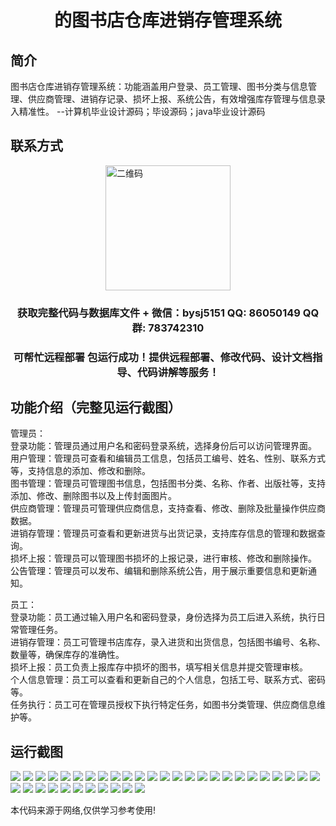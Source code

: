 <p><h1 align="center">的图书店仓库进销存管理系统</h1></p>

## 简介
图书店仓库进销存管理系统：功能涵盖用户登录、员工管理、图书分类与信息管理、供应商管理、进销存记录、损坏上报、系统公告，有效增强库存管理与信息录入精准性。    --计算机毕业设计源码；毕设源码；java毕业设计源码


## 联系方式
<img src="https://bs-1329754181.cos.ap-shanghai.myqcloud.com/wx.jpg" alt="二维码" style="display: block; margin: 0 auto;" width="200px">
<p><h3 align="center">获取完整代码与数据库文件 + 微信：bysj5151 QQ: 86050149 QQ群: 783742310</h3></p>
<p><h3 align="center">可帮忙远程部署 包运行成功！提供远程部署、修改代码、设计文档指导、代码讲解等服务！</h3></p>

## 功能介绍（完整见运行截图）
管理员：  
登录功能：管理员通过用户名和密码登录系统，选择身份后可以访问管理界面。  
用户管理：管理员可查看和编辑员工信息，包括员工编号、姓名、性别、联系方式等，支持信息的添加、修改和删除。  
图书管理：管理员可管理图书信息，包括图书分类、名称、作者、出版社等，支持添加、修改、删除图书以及上传封面图片。  
供应商管理：管理员可管理供应商信息，支持查看、修改、删除及批量操作供应商数据。  
进销存管理：管理员可查看和更新进货与出货记录，支持库存信息的管理和数据查询。  
损坏上报：管理员可以管理图书损坏的上报记录，进行审核、修改和删除操作。  
公告管理：管理员可以发布、编辑和删除系统公告，用于展示重要信息和更新通知。

员工：  
登录功能：员工通过输入用户名和密码登录，身份选择为员工后进入系统，执行日常管理任务。  
进销存管理：员工可管理书店库存，录入进货和出货信息，包括图书编号、名称、数量等，确保库存的准确性。  
损坏上报：员工负责上报库存中损坏的图书，填写相关信息并提交管理审核。  
个人信息管理：员工可以查看和更新自己的个人信息，包括工号、联系方式、密码等。  
任务执行：员工可在管理员授权下执行特定任务，如图书分类管理、供应商信息维护等。


## 运行截图
![](https://bs-1329754181.cos.ap-shanghai.myqcloud.com/ssm/BookstoreInventoryManagementSystem/img/001.jpg)
![](https://bs-1329754181.cos.ap-shanghai.myqcloud.com/ssm/BookstoreInventoryManagementSystem/img/002.jpg)
![](https://bs-1329754181.cos.ap-shanghai.myqcloud.com/ssm/BookstoreInventoryManagementSystem/img/003.jpg)
![](https://bs-1329754181.cos.ap-shanghai.myqcloud.com/ssm/BookstoreInventoryManagementSystem/img/004.jpg)
![](https://bs-1329754181.cos.ap-shanghai.myqcloud.com/ssm/BookstoreInventoryManagementSystem/img/005.jpg)
![](https://bs-1329754181.cos.ap-shanghai.myqcloud.com/ssm/BookstoreInventoryManagementSystem/img/006.jpg)
![](https://bs-1329754181.cos.ap-shanghai.myqcloud.com/ssm/BookstoreInventoryManagementSystem/img/007.jpg)
![](https://bs-1329754181.cos.ap-shanghai.myqcloud.com/ssm/BookstoreInventoryManagementSystem/img/008.jpg)
![](https://bs-1329754181.cos.ap-shanghai.myqcloud.com/ssm/BookstoreInventoryManagementSystem/img/009.jpg)
![](https://bs-1329754181.cos.ap-shanghai.myqcloud.com/ssm/BookstoreInventoryManagementSystem/img/010.jpg)
![](https://bs-1329754181.cos.ap-shanghai.myqcloud.com/ssm/BookstoreInventoryManagementSystem/img/011.jpg)
![](https://bs-1329754181.cos.ap-shanghai.myqcloud.com/ssm/BookstoreInventoryManagementSystem/img/012.jpg)
![](https://bs-1329754181.cos.ap-shanghai.myqcloud.com/ssm/BookstoreInventoryManagementSystem/img/013.jpg)
![](https://bs-1329754181.cos.ap-shanghai.myqcloud.com/ssm/BookstoreInventoryManagementSystem/img/014.jpg)
![](https://bs-1329754181.cos.ap-shanghai.myqcloud.com/ssm/BookstoreInventoryManagementSystem/img/015.jpg)
![](https://bs-1329754181.cos.ap-shanghai.myqcloud.com/ssm/BookstoreInventoryManagementSystem/img/016.jpg)
![](https://bs-1329754181.cos.ap-shanghai.myqcloud.com/ssm/BookstoreInventoryManagementSystem/img/017.jpg)
![](https://bs-1329754181.cos.ap-shanghai.myqcloud.com/ssm/BookstoreInventoryManagementSystem/img/018.jpg)
![](https://bs-1329754181.cos.ap-shanghai.myqcloud.com/ssm/BookstoreInventoryManagementSystem/img/019.jpg)
![](https://bs-1329754181.cos.ap-shanghai.myqcloud.com/ssm/BookstoreInventoryManagementSystem/img/020.jpg)
![](https://bs-1329754181.cos.ap-shanghai.myqcloud.com/ssm/BookstoreInventoryManagementSystem/img/021.jpg)
![](https://bs-1329754181.cos.ap-shanghai.myqcloud.com/ssm/BookstoreInventoryManagementSystem/img/022.jpg)
![](https://bs-1329754181.cos.ap-shanghai.myqcloud.com/ssm/BookstoreInventoryManagementSystem/img/023.jpg)
![](https://bs-1329754181.cos.ap-shanghai.myqcloud.com/ssm/BookstoreInventoryManagementSystem/img/024.jpg)
![](https://bs-1329754181.cos.ap-shanghai.myqcloud.com/ssm/BookstoreInventoryManagementSystem/img/025.jpg)
![](https://bs-1329754181.cos.ap-shanghai.myqcloud.com/ssm/BookstoreInventoryManagementSystem/img/026.jpg)
![](https://bs-1329754181.cos.ap-shanghai.myqcloud.com/ssm/BookstoreInventoryManagementSystem/img/027.jpg)
![](https://bs-1329754181.cos.ap-shanghai.myqcloud.com/ssm/BookstoreInventoryManagementSystem/img/028.jpg)
![](https://bs-1329754181.cos.ap-shanghai.myqcloud.com/ssm/BookstoreInventoryManagementSystem/img/029.jpg)
![](https://bs-1329754181.cos.ap-shanghai.myqcloud.com/ssm/BookstoreInventoryManagementSystem/img/030.jpg)
![](https://bs-1329754181.cos.ap-shanghai.myqcloud.com/ssm/BookstoreInventoryManagementSystem/img/031.jpg)
![](https://bs-1329754181.cos.ap-shanghai.myqcloud.com/ssm/BookstoreInventoryManagementSystem/img/032.jpg)
![](https://bs-1329754181.cos.ap-shanghai.myqcloud.com/ssm/BookstoreInventoryManagementSystem/img/033.jpg)
![](https://bs-1329754181.cos.ap-shanghai.myqcloud.com/ssm/BookstoreInventoryManagementSystem/img/034.jpg)
![](https://bs-1329754181.cos.ap-shanghai.myqcloud.com/ssm/BookstoreInventoryManagementSystem/img/035.jpg)
![](https://bs-1329754181.cos.ap-shanghai.myqcloud.com/ssm/BookstoreInventoryManagementSystem/img/036.jpg)

<p>本代码来源于网络,仅供学习参考使用!</p>
